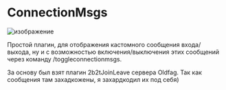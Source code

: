 # ConnectionMsgs

![изображение](https://user-images.githubusercontent.com/82046704/154838777-b7b04e76-dad8-4f81-ba87-055416c4fa80.png)

Простой плагин, для отображения кастомного сообщения входа/выхода, ну и с возможностью включения/выключения этих сообщений через команду /toggleconnectionmsgs.

За основу был взят плагин 2b2tJoinLeave сервера Oldfag. Так как сообщения там захадкожены, я захардкодил их под себя)
